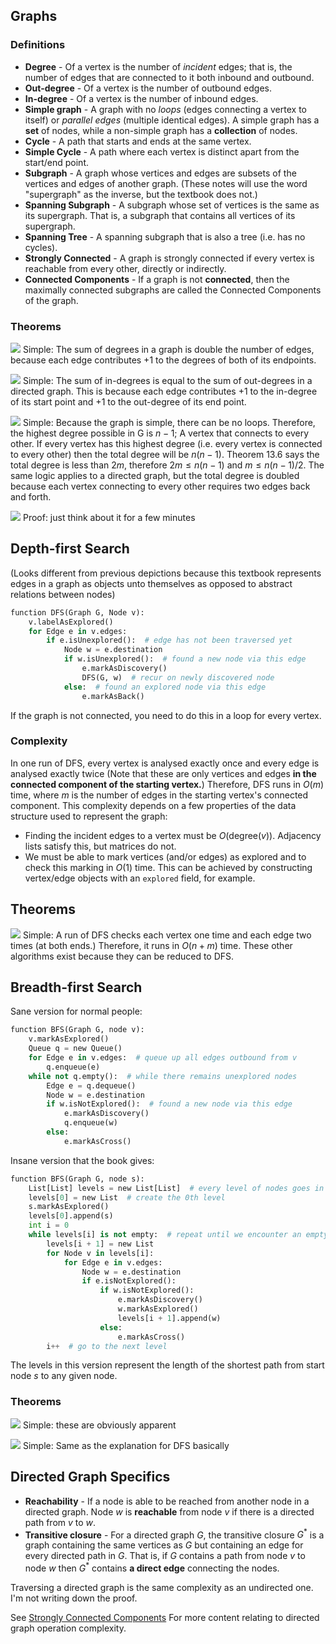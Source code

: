 ## Graphs
### Definitions
- **Degree** - Of a vertex is the number of *incident* edges; that is, the number of edges that are connected to it both inbound and outbound.
- **Out-degree** - Of a vertex is the number of outbound edges.
- **In-degree** - Of a vertex is the number of inbound edges.
- **Simple graph** - A graph with no *loops* (edges connecting a vertex to itself) or *parallel edges* (multiple identical edges). A simple graph has a **set** of nodes, while a non-simple graph has a **collection** of nodes.
- **Cycle** - A path that starts and ends at the same vertex.
- **Simple Cycle** - A path where each vertex is distinct apart from the start/end point. 
- **Subgraph** - A graph whose vertices and edges are subsets of the vertices and edges of another graph. (These notes will use the word "supergraph" as the inverse, but the textbook does not.)
- **Spanning Subgraph** - A subgraph whose set of vertices is the same as its supergraph. That is, a subgraph that contains all vertices of its supergraph.
- **Spanning Tree** - A spanning subgraph that is also a tree (i.e. has no cycles).
- **Strongly Connected** - A graph is strongly connected if every vertex is reachable from every other, directly or indirectly.
- **Connected Components** - If a graph is not **connected**, then the maximally connected subgraphs are called the Connected Components of the graph.

### Theorems
![](Pasted%20image%2020230925150703.png)
Simple: The sum of degrees in a graph is double the number of edges, because each edge contributes +1 to the degrees of both of its endpoints.

![](Pasted%20image%2020230925150804.png)
Simple: The sum of in-degrees is equal to the sum of out-degrees in a directed graph. This is because each edge contributes +1 to the in-degree of its start point and +1 to the out-degree of its end point.

![](Pasted%20image%2020230925151514.png)
Simple: Because the graph is simple, there can be no loops. Therefore, the highest degree possible in G is $n-1$; A vertex that connects to every other. If every vertex has this highest degree (i.e. every vertex is connected to every other) then the total degree will be $n(n-1)$. Theorem 13.6 says the total degree is less than $2m$, therefore $2m \leq n(n-1)$ and $m \leq n(n-1)/2$. The same logic applies to a directed graph, but the total degree is doubled because each vertex connecting to every other requires two edges back and forth.

![](Pasted%20image%2020230925190050.png)
Proof: just think about it for a few minutes

## Depth-first Search
(Looks different from previous depictions because this textbook represents edges in a graph as objects unto themselves as opposed to abstract relations between nodes)
```python
function DFS(Graph G, Node v):
	v.labelAsExplored()
	for Edge e in v.edges:
		if e.isUnexplored():  # edge has not been traversed yet
			Node w = e.destination
			if w.isUnexplored():  # found a new node via this edge
				e.markAsDiscovery()
				DFS(G, w)  # recur on newly discovered node
			else:  # found an explored node via this edge
				e.markAsBack()
```
If the graph is not connected, you need to do this in a loop for every vertex.
### Complexity
In one run of DFS, every vertex is analysed exactly once and every edge is analysed exactly twice (Note that these are only vertices and edges **in the connected component of the starting vertex.**) Therefore, DFS runs in $O(m)$ time, where $m$ is the number of edges in the starting vertex's connected component. This complexity depends on a few properties of the data structure used to represent the graph:
- Finding the incident edges to a vertex must be $O(\text{degree}(v))$. Adjacency lists satisfy this, but matrices do not.
- We must be able to mark vertices (and/or edges) as explored and to check this marking in $O(1)$ time. This can be achieved by constructing vertex/edge objects with an `explored` field, for example.

## Theorems
![](Pasted%20image%2020230926104728.png)
Simple: A run of DFS checks each vertex one time and each edge two times (at both ends.) Therefore, it runs in $O(n + m)$ time. These other algorithms exist because they can be reduced to DFS.

## Breadth-first Search
Sane version for normal people:
```python
function BFS(Graph G, node v):
	v.markAsExplored()
	Queue q = new Queue()
	for Edge e in v.edges:  # queue up all edges outbound from v
		q.enqueue(e)
	while not q.empty():  # while there remains unexplored nodes
		Edge e = q.dequeue()
		Node w = e.destination
		if w.isNotExplored():  # found a new node via this edge
			e.markAsDiscovery()
			q.enqueue(w)
		else:
			e.markAsCross() 
```
Insane version that the book gives:
```python
function BFS(Graph G, node s):
	List[List] levels = new List[List]  # every level of nodes goes in here
	levels[0] = new List  # create the 0th level
	s.markAsExplored()
	levels[0].append(s)
	int i = 0
	while levels[i] is not empty:  # repeat until we encounter an empty level
		levels[i + 1] = new List
		for Node v in levels[i]:
			for Edge e in v.edges:
				Node w = e.destination
				if e.isNotExplored():
					if w.isNotExplored():
						e.markAsDiscovery()
						w.markAsExplored()
						levels[i + 1].append(w)
					else:
						e.markAsCross()
		i++  # go to the next level
```
The levels in this version represent the length of the shortest path from start node $s$ to any given node.

### Theorems
![](Pasted%20image%2020230926111258.png)
Simple: these are obviously apparent

![](Pasted%20image%2020230926111334.png)
Simple: Same as the explanation for DFS basically

## Directed Graph Specifics
- **Reachability** - If a node is able to be reached from another node in a directed graph. Node $w$ is **reachable** from node $v$ if there is a directed path from $v$ to $w$.
- **Transitive closure** - For a directed graph $G$, the transitive closure $G^*$ is a graph containing the same vertices as $G$ but containing an edge for every directed path in $G$. That is, if $G$ contains a path from node $v$ to node $w$ then $G^*$ contains **a direct edge** connecting the nodes.

Traversing a directed graph is the same complexity as an undirected one. I'm not writing down the proof.

See [Strongly Connected Components](Strongly%20Connected%20Components.md) For more content relating to directed graph operation complexity.